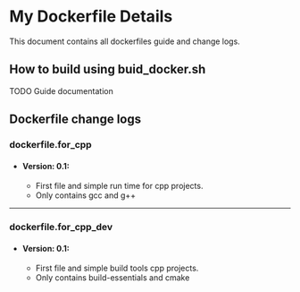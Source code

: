 # My Dockerfile Details
This document contains all dockerfiles guide and change logs.

## How to build using buid_docker.sh
TODO Guide documentation

## Dockerfile change logs
### dockerfile.for_cpp
* #### Version: 0.1:
    * First file and simple run time for cpp projects.
    * Only contains gcc and g++
---
### dockerfile.for_cpp_dev
* #### Version: 0.1:
    * First file and simple build tools cpp projects.
    * Only contains build-essentials and cmake